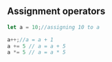 ## Assignment operators

```javascript
let a = 10;//assigning 10 to a

a++;//a = a + 1
a += 5 // a = a + 5
a *= 5 // a = a * 5
```

